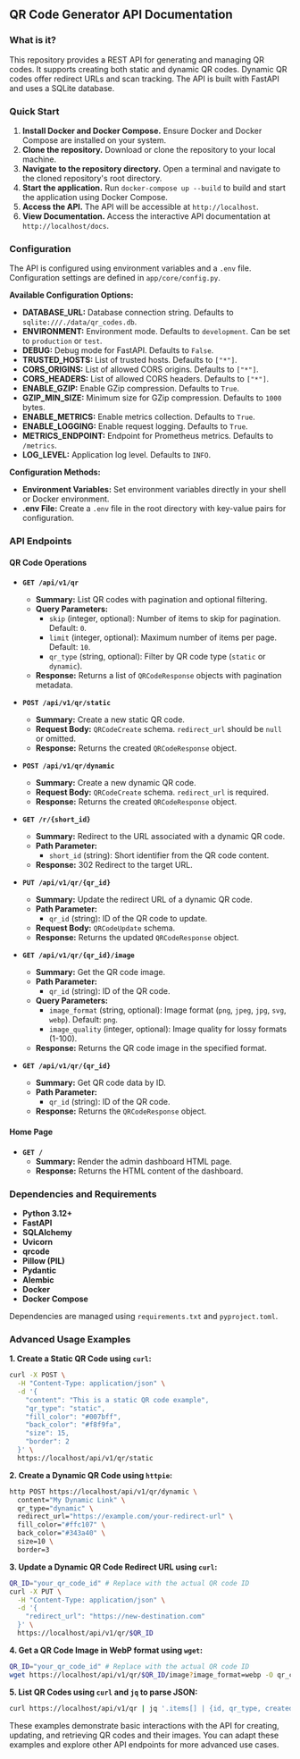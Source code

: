 ## QR Code Generator API Documentation

### What is it?

This repository provides a REST API for generating and managing QR codes.
It supports creating both static and dynamic QR codes.
Dynamic QR codes offer redirect URLs and scan tracking.
The API is built with FastAPI and uses a SQLite database.

### Quick Start

1.  **Install Docker and Docker Compose.** Ensure Docker and Docker Compose are installed on your system.
2.  **Clone the repository.** Download or clone the repository to your local machine.
3.  **Navigate to the repository directory.** Open a terminal and navigate to the cloned repository's root directory.
4.  **Start the application.** Run `docker-compose up --build` to build and start the application using Docker Compose.
5.  **Access the API.** The API will be accessible at `http://localhost`.
6.  **View Documentation.** Access the interactive API documentation at `http://localhost/docs`.

### Configuration

The API is configured using environment variables and a `.env` file.
Configuration settings are defined in `app/core/config.py`.

**Available Configuration Options:**

*   **DATABASE_URL:**  Database connection string. Defaults to `sqlite:///./data/qr_codes.db`.
*   **ENVIRONMENT:**  Environment mode. Defaults to `development`. Can be set to `production` or `test`.
*   **DEBUG:**  Debug mode for FastAPI. Defaults to `False`.
*   **TRUSTED_HOSTS:**  List of trusted hosts. Defaults to `["*"]`.
*   **CORS_ORIGINS:**  List of allowed CORS origins. Defaults to `["*"]`.
*   **CORS_HEADERS:**  List of allowed CORS headers. Defaults to `["*"]`.
*   **ENABLE_GZIP:**  Enable GZip compression. Defaults to `True`.
*   **GZIP_MIN_SIZE:**  Minimum size for GZip compression. Defaults to `1000` bytes.
*   **ENABLE_METRICS:**  Enable metrics collection. Defaults to `True`.
*   **ENABLE_LOGGING:**  Enable request logging. Defaults to `True`.
*   **METRICS_ENDPOINT:**  Endpoint for Prometheus metrics. Defaults to `/metrics`.
*   **LOG_LEVEL:**  Application log level. Defaults to `INFO`.

**Configuration Methods:**

*   **Environment Variables:**  Set environment variables directly in your shell or Docker environment.
*   **.env File:** Create a `.env` file in the root directory with key-value pairs for configuration.

### API Endpoints

#### QR Code Operations

*   **`GET /api/v1/qr`**
    *   **Summary:** List QR codes with pagination and optional filtering.
    *   **Query Parameters:**
        *   `skip` (integer, optional):  Number of items to skip for pagination. Default: `0`.
        *   `limit` (integer, optional): Maximum number of items per page. Default: `10`.
        *   `qr_type` (string, optional): Filter by QR code type (`static` or `dynamic`).
    *   **Response:** Returns a list of `QRCodeResponse` objects with pagination metadata.

*   **`POST /api/v1/qr/static`**
    *   **Summary:** Create a new static QR code.
    *   **Request Body:** `QRCodeCreate` schema. `redirect_url` should be `null` or omitted.
    *   **Response:** Returns the created `QRCodeResponse` object.

*   **`POST /api/v1/qr/dynamic`**
    *   **Summary:** Create a new dynamic QR code.
    *   **Request Body:** `QRCodeCreate` schema. `redirect_url` is required.
    *   **Response:** Returns the created `QRCodeResponse` object.

*   **`GET /r/{short_id}`**
    *   **Summary:** Redirect to the URL associated with a dynamic QR code.
    *   **Path Parameter:**
        *   `short_id` (string): Short identifier from the QR code content.
    *   **Response:**  302 Redirect to the target URL.

*   **`PUT /api/v1/qr/{qr_id}`**
    *   **Summary:** Update the redirect URL of a dynamic QR code.
    *   **Path Parameter:**
        *   `qr_id` (string): ID of the QR code to update.
    *   **Request Body:** `QRCodeUpdate` schema.
    *   **Response:** Returns the updated `QRCodeResponse` object.

*   **`GET /api/v1/qr/{qr_id}/image`**
    *   **Summary:** Get the QR code image.
    *   **Path Parameter:**
        *   `qr_id` (string): ID of the QR code.
    *   **Query Parameters:**
        *   `image_format` (string, optional): Image format (`png`, `jpeg`, `jpg`, `svg`, `webp`). Default: `png`.
        *   `image_quality` (integer, optional): Image quality for lossy formats (1-100).
    *   **Response:** Returns the QR code image in the specified format.

*   **`GET /api/v1/qr/{qr_id}`**
    *   **Summary:** Get QR code data by ID.
    *   **Path Parameter:**
        *   `qr_id` (string): ID of the QR code.
    *   **Response:** Returns the `QRCodeResponse` object.

#### Home Page

*   **`GET /`**
    *   **Summary:** Render the admin dashboard HTML page.
    *   **Response:** Returns the HTML content of the dashboard.

### Dependencies and Requirements

*   **Python 3.12+**
*   **FastAPI**
*   **SQLAlchemy**
*   **Uvicorn**
*   **qrcode**
*   **Pillow (PIL)**
*   **Pydantic**
*   **Alembic**
*   **Docker**
*   **Docker Compose**

Dependencies are managed using `requirements.txt` and `pyproject.toml`.

### Advanced Usage Examples

**1. Create a Static QR Code using `curl`:**

```bash
curl -X POST \
  -H "Content-Type: application/json" \
  -d '{
    "content": "This is a static QR code example",
    "qr_type": "static",
    "fill_color": "#007bff",
    "back_color": "#f8f9fa",
    "size": 15,
    "border": 2
  }' \
  https://localhost/api/v1/qr/static
```

**2. Create a Dynamic QR Code using `httpie`:**

```bash
http POST https://localhost/api/v1/qr/dynamic \
  content="My Dynamic Link" \
  qr_type="dynamic" \
  redirect_url="https://example.com/your-redirect-url" \
  fill_color="#ffc107" \
  back_color="#343a40" \
  size=10 \
  border=3
```

**3. Update a Dynamic QR Code Redirect URL using `curl`:**

```bash
QR_ID="your_qr_code_id" # Replace with the actual QR code ID
curl -X PUT \
  -H "Content-Type: application/json" \
  -d '{
    "redirect_url": "https://new-destination.com"
  }' \
  https://localhost/api/v1/qr/$QR_ID
```

**4. Get a QR Code Image in WebP format using `wget`:**

```bash
QR_ID="your_qr_code_id" # Replace with the actual QR code ID
wget https://localhost/api/v1/qr/$QR_ID/image?image_format=webp -O qr_code.webp
```

**5. List QR Codes using `curl` and `jq` to parse JSON:**

```bash
curl https://localhost/api/v1/qr | jq '.items[] | {id, qr_type, created_at}'
```

These examples demonstrate basic interactions with the API for creating, updating, and retrieving QR codes and their images. You can adapt these examples and explore other API endpoints for more advanced use cases.
